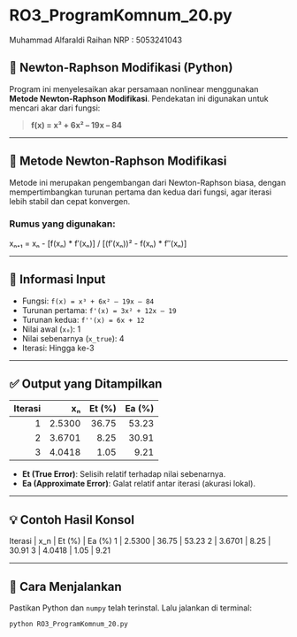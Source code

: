 # RO3_ProgramKomnum_20.py
Muhammad Alfaraldi Raihan
NRP : 5053241043

## 🧮 Newton-Raphson Modifikasi (Python)

Program ini menyelesaikan akar persamaan nonlinear menggunakan **Metode Newton-Raphson Modifikasi**. Pendekatan ini digunakan untuk mencari akar dari fungsi:

> **f(x) = x³ + 6x² – 19x – 84**

---

## 🧠 Metode Newton-Raphson Modifikasi

Metode ini merupakan pengembangan dari Newton-Raphson biasa, dengan mempertimbangkan turunan pertama dan kedua dari fungsi, agar iterasi lebih stabil dan cepat konvergen.

### Rumus yang digunakan:
xₙ₊₁ = xₙ - [f(xₙ) * f′(xₙ)] / [(f′(xₙ))² - f(xₙ) * f″(xₙ)]

---

## 📌 Informasi Input
- Fungsi: `f(x) = x³ + 6x² – 19x – 84`
- Turunan pertama: `f'(x) = 3x² + 12x – 19`
- Turunan kedua: `f''(x) = 6x + 12`
- Nilai awal (`x₀`): 1
- Nilai sebenarnya (`x_true`): 4
- Iterasi: Hingga ke-3

---

## ✅ Output yang Ditampilkan

| Iterasi |   xₙ    |  Et (%)  |  Ea (%)  |
|--------:|--------:|---------:|---------:|
|   1     |  2.5300 |  36.75   |   53.23  |
|   2     |  3.6701 |   8.25   |   30.91  |
|   3     |  4.0418 |   1.05   |    9.21  |

- **Et (True Error)**: Selisih relatif terhadap nilai sebenarnya.
- **Ea (Approximate Error)**: Galat relatif antar iterasi (akurasi lokal).

---

## 💡 Contoh Hasil Konsol

Iterasi | x_n | Et (%) | Ea (%)
1 | 2.5300 | 36.75 | 53.23
2 | 3.6701 | 8.25 | 30.91
3 | 4.0418 | 1.05 | 9.21

---

## 🔧 Cara Menjalankan
Pastikan Python dan `numpy` telah terinstal. Lalu jalankan di terminal:
```bash
python RO3_ProgramKomnum_20.py
